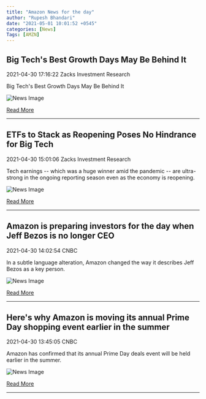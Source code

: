 ```yaml
---
title: "Amazon News for the day"
author: "Rupesh Bhandari"
date: "2021-05-01 10:01:52 +0545"
categories: [News]
Tags: [AMZN]
---
```


## Big Tech's Best Growth Days May Be Behind It

2021-04-30 17:16:22 Zacks Investment Research

Big Tech's Best Growth Days May Be Behind It

![News Image](https://cdn.snapi.dev/images/v1/f/5/computer-electronic2-797594.jpg)

[Read More](https://www.zacks.com/commentary/1480089/big-techs-best-growth-days-may-be-behind-it)

---
        
## ETFs to Stack as Reopening Poses No Hindrance for Big Tech

2021-04-30 15:01:06 Zacks Investment Research

Tech earnings -- which was a huge winner amid the pandemic -- are ultra-strong in the ongoing reporting season even as the economy is reopening.

![News Image](https://cdn.snapi.dev/images/v1/v/0/computer-electronic15-797299.jpg)

[Read More](https://www.zacks.com/stock/news/1479999/etfs-to-stack-as-reopening-poses-no-hindrance-for-big-tech)

---
        
## Amazon is preparing investors for the day when Jeff Bezos is no longer CEO

2021-04-30 14:02:54 CNBC

In a subtle language alteration, Amazon changed the way it describes Jeff Bezos as a key person.

![News Image](https://cdn.snapi.dev/images/v1/t/9/105510261-1591797492468preview-797201.jpg)

[Read More](https://www.cnbc.com/2021/04/30/amazon-gets-investors-ready-for-day-when-jeff-bezos-isnt-ceo.html)

---
        
## Here's why Amazon is moving its annual Prime Day shopping event earlier in the summer

2021-04-30 13:45:05 CNBC

Amazon has confirmed that its annual Prime Day deals event will be held earlier in the summer.

![News Image](https://cdn.snapi.dev/images/v1/v/9/106864162-1617720957399-gettyimages-1270474743-ab9i8291-20200903101351889-797181.jpeg)

[Read More](https://www.cnbc.com/2021/04/30/heres-why-amazon-is-moving-its-prime-day-event-earlier-in-the-summer.html)

---
        